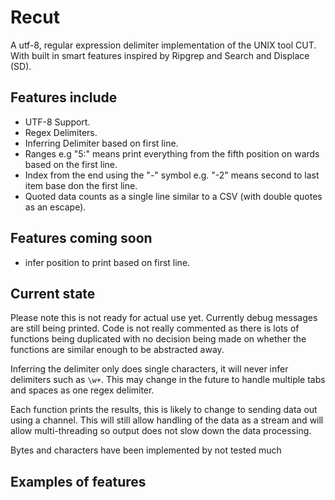 
# Recut
A utf-8, regular expression delimiter implementation of the UNIX tool CUT. With built in smart features inspired by Ripgrep and Search and Displace (SD).


## Features include

 - UTF-8 Support.
 - Regex Delimiters.
 - Inferring Delimiter based on first line.
 - Ranges e.g "5:" means print everything from the fifth position on wards based on the first line.
 - Index from the end using the "-" symbol e.g. "-2" means second to last item base don the first line.
 - Quoted data counts as a single line similar to a CSV  (with double quotes as an escape).
 

## Features coming soon

 - infer position to print based on first line.


## Current state
Please note this is not ready for actual use yet. Currently debug messages are still being printed. Code is not really commented as there is lots of functions being duplicated with no decision being made on whether the functions are similar enough to be abstracted away. 

Inferring the delimiter only does single characters, it will never infer delimiters such as `\w+`. This may change in the future to handle multiple tabs and spaces as one regex delimiter.

Each function prints the results, this is likely to change to sending data out using a channel. This will still allow handling of the data as a stream and will allow multi-threading so output does not slow down the data processing. 

Bytes and characters have been implemented by not tested much


## Examples of features





